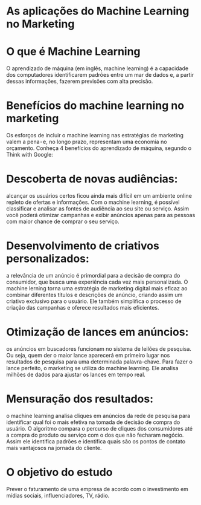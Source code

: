 # As aplicações do Machine Learning no Marketing
# O que é Machine Learning
O aprendizado de máquina (em inglês, machine learning) é a capacidade dos computadores identificarem padrões entre um mar de dados e, a partir dessas informações, fazerem previsões com alta precisão. 

# Benefícios do machine learning no marketing
Os esforços de incluir o machine learning nas estratégias de marketing valem a pena - e, no longo prazo, representam uma economia no orçamento. Conheça 4 benefícios do aprendizado de máquina, segundo o Think with Google:
# Descoberta de novas audiências: 
alcançar os usuários certos ficou ainda mais difícil em um ambiente online repleto de ofertas e informações. Com o machine learning, é possível classificar e analisar as fontes de audiência ao seu site ou serviço. Assim você poderá otimizar campanhas e exibir anúncios apenas para as pessoas com maior chance de comprar o seu serviço.
# Desenvolvimento de criativos personalizados: 
a relevância de um anúncio é primordial para a decisão de compra do consumidor, que busca uma experiência cada vez mais personalizada. O machine lerning torna uma estratégia de marketing digital mais eficaz ao combinar diferentes títulos e descrições de anúncio, criando assim um criativo exclusivo para o usuário. Ele também simplifica o processo de criação das campanhas e oferece resultados mais eficientes.
# Otimização de lances em anúncios: 
os anúncios em buscadores funcionam no sistema de leilões de pesquisa. Ou seja, quem der o maior lance aparecerá em primeiro lugar nos resultados de pesquisa para uma determinada palavra-chave. Para fazer o lance perfeito, o marketing se utiliza do machine learning. Ele analisa milhões de dados para ajustar os lances em tempo real.
# Mensuração dos resultados: 
o machine learning analisa cliques em anúncios da rede de pesquisa para identificar qual foi o mais efetiva na tomada de decisão de compra do usuário. O algoritmo compara o percurso de cliques dos consumidores até a compra do produto ou serviço com o dos que não fecharam negócio. Assim ele identifica padrões e identifica quais são os pontos de contato mais vantajosos na jornada do cliente.

# O objetivo do estudo
Prever o faturamento de uma empresa de acordo com o investimento em mídias sociais, influenciadores, TV, rádio.

